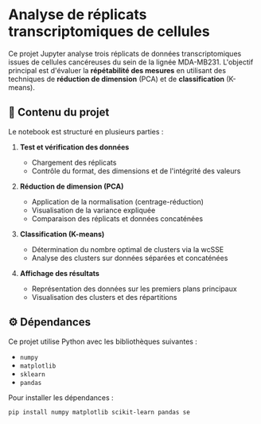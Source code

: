 # Analyse de réplicats transcriptomiques de cellules

Ce projet Jupyter analyse trois réplicats de données transcriptomiques issues de cellules cancéreuses du sein de la lignée MDA-MB231. L'objectif principal est d'évaluer la **répétabilité des mesures** en utilisant des techniques de **réduction de dimension** (PCA) et de **classification** (K-means).

## 📁 Contenu du projet

Le notebook est structuré en plusieurs parties :

1. **Test et vérification des données**
   - Chargement des réplicats
   - Contrôle du format, des dimensions et de l'intégrité des valeurs

2. **Réduction de dimension (PCA)**
   - Application de la normalisation (centrage-réduction)
   - Visualisation de la variance expliquée
   - Comparaison des réplicats et données concaténées

3. **Classification (K-means)**
   - Détermination du nombre optimal de clusters via la wcSSE
   - Analyse des clusters sur données séparées et concaténées

4. **Affichage des résultats**
   - Représentation des données sur les premiers plans principaux
   - Visualisation des clusters et des répartitions

## ⚙️ Dépendances

Ce projet utilise Python avec les bibliothèques suivantes :

- `numpy`
- `matplotlib`
- `sklearn`
- `pandas`

Pour installer les dépendances :
```bash
pip install numpy matplotlib scikit-learn pandas se
